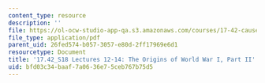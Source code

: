 ```yaml
---
content_type: resource
description: ''
file: https://ol-ocw-studio-app-qa.s3.amazonaws.com/courses/17-42-causes-and-prevention-of-war-spring-2018/bfd03c34baaf7a0636e75ceb767b75d5_MIT17_42S18_lec12-14_WWI_II.pdf
file_type: application/pdf
parent_uid: 26fed574-b057-3057-e80d-2ff17969e6d1
resourcetype: Document
title: '17.42_S18 Lectures 12-14: The Origins of World War I, Part II'
uid: bfd03c34-baaf-7a06-36e7-5ceb767b75d5
---
```

